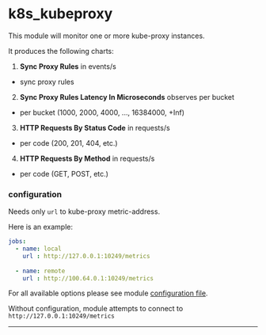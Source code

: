 # k8s_kubeproxy

This module will monitor one or more kube-proxy instances.


It produces the following charts:

1. **Sync Proxy Rules** in events/s
 * sync proxy rules

2. **Sync Proxy Rules Latency In Microseconds** observes per bucket
 * per bucket (1000, 2000, 4000, ..., 16384000, +Inf)
 
3. **HTTP Requests By Status Code** in requests/s
 * per code (200, 201, 404, etc.)
 
4. **HTTP Requests By Method** in requests/s
 * per code (GET, POST, etc.)

### configuration

Needs only `url` to kube-proxy metric-address.

Here is an example:

```yaml
jobs:
  - name: local
    url : http://127.0.0.1:10249/metrics
      
  - name: remote
    url : http://100.64.0.1:10249/metrics
```

For all available options please see module [configuration file](https://github.com/netdata/go.d.plugin/blob/master/config/go.d/k8s_kubeproxy.conf).

Without configuration, module attempts to connect to `http://127.0.0.1:10249/metrics`

---
